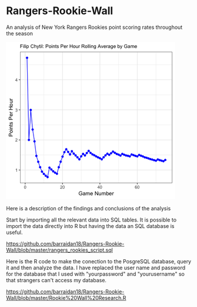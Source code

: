 # Rangers-Rookie-Wall

An analysis of New York Rangers Rookies point scoring rates throughout the season

![Filip Chytil](https://github.com/barraidan18/Rangers-Rookie-Wall/blob/master/Filip%20Chytil%20points%20per%20hour%20plot%202018.png)

Here is a description of the findings and conclusions of the analysis

Start by importing all the relevant data into SQL tables. It is possible to import the data directly into R but having the data an SQL database is useful.

https://github.com/barraidan18/Rangers-Rookie-Wall/blob/master/rangers_rookies_script.sql

Here is the R code to make the conection to the PosgreSQL database, query it and then analyze the data. I have replaced the user name and password for the database that I used with "yourpassword" and "yourusername" so that strangers can't access my database.

https://github.com/barraidan18/Rangers-Rookie-Wall/blob/master/Rookie%20Wall%20Research.R




